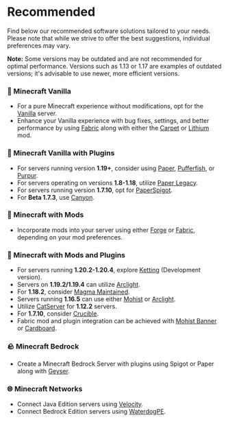 # Recommended
Find below our recommended software solutions tailored to your needs. Please note that while we strive to offer the best suggestions, individual preferences may vary.

**Note:** Some versions may be outdated and are not recommended for optimal performance. Versions such as 1.13 or 1.17 are examples of outdated versions; it's advisable to use newer, more efficient versions.

### 🍦 Minecraft Vanilla
- For a pure Minecraft experience without modifications, opt for the [Vanilla](java/VANILLA.md#-vanilla-minecraft) server.
- Enhance your Vanilla experience with bug fixes, settings, and better performance by using [Fabric](java/MODS.md#-fabric) along with either the [Carpet](https://www.curseforge.com/minecraft/mc-mods/carpet) or [Lithium](https://www.curseforge.com/minecraft/mc-mods/lithium) mod.

### 🚰 Minecraft Vanilla with Plugins
- For servers running version **1.19+**, consider using [Paper](java/PLUGINS.md#%EF%B8%8F-paper), [Pufferfish](java/PLUGINS.md#-pufferfish), or [Purpur](java/PLUGINS.md#-purpur).
- For servers operating on versions **1.8-1.18**, utilize [Paper Legacy](java/PLUGINS.md#%EF%B8%8F-paper).
- For servers running version **1.7.10**, opt for [PaperSpigot](java/PLUGINS.md#%EF%B8%8F-paper).
- For **Beta 1.7.3**, use [Canyon](java/PLUGINS.md#-canyon).

### 🔨 Minecraft with Mods
- Incorporate mods into your server using either [Forge](java/MODS.md#-forge) or [Fabric](java/MODS.md#-fabric), depending on your mod preferences.

### 🔮 Minecraft with Mods and Plugins
- For servers running **1.20.2-1.20.4**, explore [Ketting](java/MODS+PLUGINS.md#-ketting) (Development version).
- Servers on **1.19.2/1.19.4** can utilize [Arclight](java/MODS+PLUGINS.md#-arclight).
- For **1.18.2**, consider [Magma Maintained](java/MODS+PLUGINS.md#-magma-maintained).
- Servers running **1.16.5** can use either [Mohist](java/MODS+PLUGINS.md#-mohist) or [Arclight](java/MODS+PLUGINS.md#-arclight).
- Utilize [CatServer](java/MODS+PLUGINS.md#-catserver) for **1.12.2** servers.
- For **1.7.10**, consider [Crucible](java/MODS+PLUGINS.md#-crucible).
- Fabric mod and plugin integration can be achieved with [Mohist Banner](java/MODS+PLUGINS.md#-banner) or [Cardboard](java/MODS+PLUGINS.md#-cardboard-bukkit-for-fabric).

### 🪨 Minecraft Bedrock
- Create a Minecraft Bedrock Server with plugins using Spigot or Paper along with [Geyser](OTHERS.md#-geysermc).

### 🌐 Minecraft Networks
- Connect Java Edition servers using [Velocity](java/PROXIES.md#-velocity).
- Connect Bedrock Edition servers using [WaterdogPE](bedrock/PROXIES.md#-waterdogpe).
